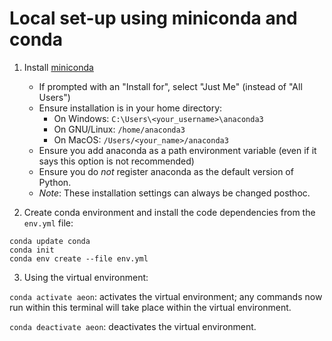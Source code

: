 # Local set-up using miniconda and conda

1) Install [miniconda](https://docs.conda.io/en/latest/miniconda.html)
	- If prompted with an "Install for", select "Just Me" (instead of "All Users")
	- Ensure installation is in your home directory:
		- On Windows: `C:\Users\<your_username>\anaconda3`
		- On GNU/Linux: `/home/anaconda3`
		- On MacOS: `/Users/<your_name>/anaconda3`
	- Ensure you add anaconda as a path environment variable (even if it says this option is not recommended)
	- Ensure you do *not* register anaconda as the default version of Python.
	- _Note_: These installation settings can always be changed posthoc.

2) Create conda environment and install the code dependencies from the `env.yml` file:
```
conda update conda
conda init
conda env create --file env.yml
```

3) Using the virtual environment:

`conda activate aeon`: activates the virtual environment; any commands now run within this terminal will take place within the virtual environment.

`conda deactivate aeon`: deactivates the virtual environment.